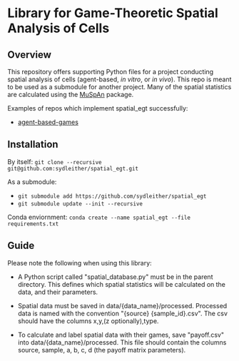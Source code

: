 # Library for Game-Theoretic Spatial Analysis of Cells

## Overview
This repository offers supporting Python files for a project conducting spatial analysis of cells (agent-based, *in vitro*, or *in vivo*). This repo is meant to be used as a submodule for another project. Many of the spatial statistics are calculated using the [MuSpAn](https://www.muspan.co.uk/) package.

Examples of repos which implement spatial_egt successfully:

- [agent-based-games](https://github.com/sydleither/agent-based-games)

## Installation
By itself: `git clone --recursive git@github.com:sydleither/spatial_egt.git`

As a submodule:
- `git submodule add https://github.com/sydleither/spatial_egt`
- `git submodule update --init --recursive`

Conda enviornment: `conda create --name spatial_egt --file requirements.txt`

## Guide
Please note the following when using this library:

- A Python script called "spatial_database.py" must be in the parent directory. This defines which spatial statistics will be calculated on the data, and their parameters.

- Spatial data must be saved in data/{data_name}/processed. Processed data is named with the convention "{source} {sample_id}.csv". The csv should have the columns x,y,(z optionally),type.

- To calculate and label spatial data with their games, save "payoff.csv" into data/{data_name}/processed. This file should contain the columns source, sample, a, b, c, d (the payoff matrix parameters).
